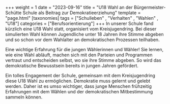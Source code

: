 +++
weight = 1
date = "2023-09-16"
title = "U18 Wahl an der Bürgermeister-Schütte Schule als Beitrag zur Demokratieerziehung"
template = "page.html"
[taxonomies]
tags = ["Schulleben" , "Verhalten" , "Wahlen" , "U18"]
categories = ["Berufsorientierung"]
+++
In unserer Schule fand kürzlich eine U18 Wahl statt, organisiert vom Kreisjugendring. Bei dieser simulierten Wahl können Jugendliche unter 18 Jahren ihre Stimme abgeben und so schon vor dem Wahlalter an demokratischen Prozessen teilhaben.

<!-- more -->

Eine wichtige Erfahrung für die jungen Wählerinnen und Wähler! Sie lernen, wie eine Wahl abläuft, machen sich mit den Parteien und Programmen vertraut und entscheiden selbst, wo sie ihre Stimme abgeben. So wird das demokratische Bewusstsein bereits in jungen Jahren gefördert.

Ein tolles Engagement der Schule, gemeinsam mit dem Kreisjugendring diese U18 Wahl zu ermöglichen. Demokratie muss gelernt und gelebt werden. Daher ist es umso wichtiger, dass junge Menschen frühzeitig Erfahrungen mit dem Wählen und der demokratischen Mitbestimmung sammeln können.

